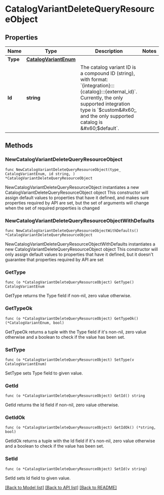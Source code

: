 # CatalogVariantDeleteQueryResourceObject

## Properties

Name | Type | Description | Notes
------------ | ------------- | ------------- | -------------
**Type** | [**CatalogVariantEnum**](CatalogVariantEnum.md) |  | 
**Id** | **string** | The catalog variant ID is a compound ID (string), with format: &#x60;{integration}:::{catalog}:::{external_id}&#x60;. Currently, the only supported integration type is &#x60;$custom&#x60;, and the only supported catalog is &#x60;$default&#x60;. | 

## Methods

### NewCatalogVariantDeleteQueryResourceObject

`func NewCatalogVariantDeleteQueryResourceObject(type_ CatalogVariantEnum, id string, ) *CatalogVariantDeleteQueryResourceObject`

NewCatalogVariantDeleteQueryResourceObject instantiates a new CatalogVariantDeleteQueryResourceObject object
This constructor will assign default values to properties that have it defined,
and makes sure properties required by API are set, but the set of arguments
will change when the set of required properties is changed

### NewCatalogVariantDeleteQueryResourceObjectWithDefaults

`func NewCatalogVariantDeleteQueryResourceObjectWithDefaults() *CatalogVariantDeleteQueryResourceObject`

NewCatalogVariantDeleteQueryResourceObjectWithDefaults instantiates a new CatalogVariantDeleteQueryResourceObject object
This constructor will only assign default values to properties that have it defined,
but it doesn't guarantee that properties required by API are set

### GetType

`func (o *CatalogVariantDeleteQueryResourceObject) GetType() CatalogVariantEnum`

GetType returns the Type field if non-nil, zero value otherwise.

### GetTypeOk

`func (o *CatalogVariantDeleteQueryResourceObject) GetTypeOk() (*CatalogVariantEnum, bool)`

GetTypeOk returns a tuple with the Type field if it's non-nil, zero value otherwise
and a boolean to check if the value has been set.

### SetType

`func (o *CatalogVariantDeleteQueryResourceObject) SetType(v CatalogVariantEnum)`

SetType sets Type field to given value.


### GetId

`func (o *CatalogVariantDeleteQueryResourceObject) GetId() string`

GetId returns the Id field if non-nil, zero value otherwise.

### GetIdOk

`func (o *CatalogVariantDeleteQueryResourceObject) GetIdOk() (*string, bool)`

GetIdOk returns a tuple with the Id field if it's non-nil, zero value otherwise
and a boolean to check if the value has been set.

### SetId

`func (o *CatalogVariantDeleteQueryResourceObject) SetId(v string)`

SetId sets Id field to given value.



[[Back to Model list]](../README.md#documentation-for-models) [[Back to API list]](../README.md#documentation-for-api-endpoints) [[Back to README]](../README.md)


